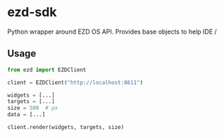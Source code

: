 # ezd-sdk

Python wrapper around EZD OS API.
Provides base objects to help IDE /

## Usage

```python
from ezd import EZDClient

client = EZDClient("http://localhost:8611")

widgets = [...]
targets = [...]
size = 500  # px
data = [...]

client.render(widgets, targets, size)
```
